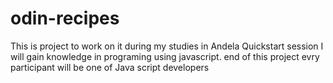 # odin-recipes
This is project to work on it during my studies in Andela Quickstart session
I will gain knowledge in programing using javascript.
end of this project evry participant will be one of Java script developers